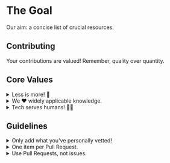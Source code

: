 # The Goal
Our aim: a concise list of crucial resources.

## Contributing

Your contributions are valued! Remember, quality over quantity.

## Core Values

<details><summary>Less is more! 💪</summary><p>

Simplicity and essential knowledge are key.
</p></details>

<details><summary>We ❤️ widely applicable knowledge.</summary><p>

Prioritize skills with broad use.
</p></details>

<details><summary>Tech serves humans! 👨‍💻</summary><p>

We code to solve real-world problems.
</p></details>

## Guidelines

<details><summary>Only add what you've personally vetted!</summary><p>

Quality matters—evaluate before suggesting.
</p></details>

<details><summary>One item per Pull Request.</summary><p>

Streamline discussions; one item at a time.
</p></details>

<details><summary>Use Pull Requests, not issues.</summary><p>

Discuss and decide within PRs.
</p></details>
